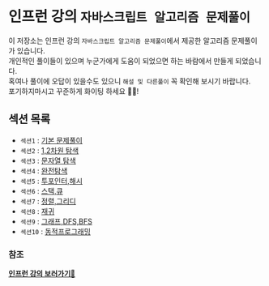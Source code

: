 # 인프런 강의 `자바스크립트 알고리즘 문제풀이`

이 저장소는 인프런 강의 `자바스크립트 알고리즘 문제풀이`에서 제공한 알고리즘 문제풀이가 있습니다.  
개인적인 풀이들이 있으며 누군가에게 도움이 되었으면 하는 바람에서 만들게 되었습니다.  
혹여나 풀이에 오답이 있을수도 있으니 `해설 및 다른풀이` 꼭 확인해 보시기 바랍니다.  
포기하지마시고 꾸준하게 화이팅 하세요 💪🏻!

## 섹션 목록

- `섹션1` : [기본 문제풀이](section1)
- `섹션2` : [1,2차원 탐색](section2)
- `섹션3` : [문자열 탐색](section3)
- `섹션4` : [완전탐색](section4)
- `섹션5` : [투포인터,해시](section5)
- `섹션6` : [스택,큐](section6)
- `섹션7` : [정렬,그리디](section7)
- `섹션8` : [재귀](section8)
- `섹션9` : [그래프,DFS,BFS](section9)
- `섹션10` : [동적프로그래밍](section10)

### 참조

**[인프런 강의 보러가기🍃](https://www.inflearn.com/course/%EC%9E%90%EB%B0%94%EC%8A%A4%ED%81%AC%EB%A6%BD%ED%8A%B8-%EC%95%8C%EA%B3%A0%EB%A6%AC%EC%A6%98-%EB%AC%B8%EC%A0%9C%ED%92%80%EC%9D%B4)**
